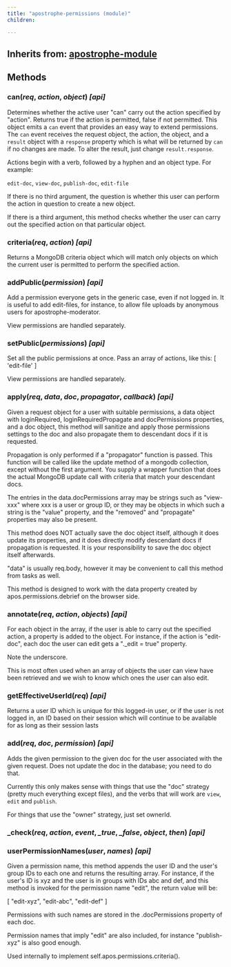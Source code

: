 ```yaml
---
title: "apostrophe-permissions (module)"
children:

---
```

## Inherits from: [apostrophe-module](../apostrophe-module/index.html)

## Methods
### can(*req*, *action*, *object*) *[api]*
Determines whether the active user "can" carry out the
action specified by "action". Returns true if the action
is permitted, false if not permitted.
This object emits a `can` event that provides an easy way to
extend permissions. The `can` event receives the request object, the
action, the object, and a `result` object with a `response` property
which is what will be returned by `can` if no changes are made.
To alter the result, just change `result.response`.

Actions begin with a verb, followed by a hyphen and an
object type. For example:

`edit-doc`, `view-doc`, `publish-doc`, `edit-file`

If there is no third argument, the question is whether this user can
perform the action in question to create a new object.

If there is a third argument, this method checks whether the user can
carry out the specified action on that particular object.
### criteria(*req*, *action*) *[api]*
Returns a MongoDB criteria object which will match only objects
on which the current user is permitted to perform the
specified action.
### addPublic(*permission*) *[api]*
Add a permission everyone gets in the generic case, even if
not logged in. It is useful to add edit-files, for instance, to
allow file uploads by anonymous users for apostrophe-moderator.

View permissions are handled separately.
### setPublic(*permissions*) *[api]*
Set all the public permissions at once. Pass an array of
actions, like this: [ 'edit-file' ]

View permissions are handled separately.
### apply(*req*, *data*, *doc*, *propagator*, *callback*) *[api]*
Given a request object for a user with suitable permissions, a data
object with loginRequired, loginRequiredPropagate and docPermissions
properties, and a doc object, this method will sanitize and apply
those permissions settings to the doc and also propagate them to
descendant docs if it is requested.

Propagation is only performed if a "propagator" function is passed.
This function will be called like the update method of a mongodb
collection, except without the first argument. You supply a
wrapper function that does the actual MongoDB update call with
criteria that match your descendant docs.

The entries in the data.docPermissions array may be strings such
as "view-xxx" where xxx is a user or group ID, or they may be
objects in which such a string is the "value" property, and the
"removed" and "propagate" properties may also be present.

This method does NOT actually save the doc object itself, although
it does update its properties, and it does directly modify
descendant docs if propagation is requested. It is your responsibility
to save the doc object itself afterwards.

"data" is usually req.body, however it may be convenient to call
this method from tasks as well.

This method is designed to work with the data property created
by apos.permissions.debrief on the browser side.
### annotate(*req*, *action*, *objects*) *[api]*
For each object in the array, if the user is able to
carry out the specified action, a property is added
to the object. For instance, if the action is "edit-doc",
each doc the user can edit gets a "._edit = true" property.

Note the underscore.

This is most often used when an array of objects the user
can view have been retrieved and we wish to know which ones
the user can also edit.
### getEffectiveUserId(*req*) *[api]*
Returns a user ID which is unique for this logged-in user, or if the user
is not logged in, an ID based on their session which will continue to be
available for as long as their session lasts
### add(*req*, *doc*, *permission*) *[api]*
Adds the given permission to the given doc for the
user associated with the given request. Does not update
the doc in the database; you need to do that.

Currently this only makes sense with things that use the "doc"
strategy (pretty much everything except files), and the
verbs that will work are `view`, `edit` and `publish`.

For things that use the "owner" strategy, just set ownerId.
### _check(*req*, *action*, *event*, *_true*, *_false*, *object*, *then*) *[api]*

### userPermissionNames(*user*, *names*) *[api]*
Given a permission name, this method appends the user ID and
the user's group IDs to each one and returns the resulting
array. For instance, if the user's ID is xyz and the user
is in groups with IDs abc and def, and this method is invoked
for the permission name "edit", the return value will be:

[ "edit-xyz", "edit-abc", "edit-def" ]

Permissions with such names are stored in the .docPermissions
property of each doc.

Permission names that imply "edit" are also included,
for instance "publish-xyz" is also good enough.

Used internally to implement self.apos.permissions.criteria().
